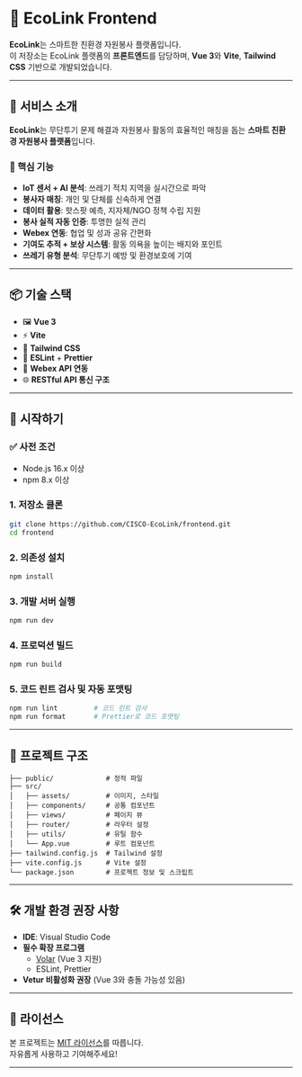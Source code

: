 # 🌿 EcoLink Frontend

**EcoLink**는 스마트한 친환경 자원봉사 플랫폼입니다.  
이 저장소는 EcoLink 플랫폼의 **프론트엔드**를 담당하며, **Vue 3**와 **Vite**, **Tailwind CSS** 기반으로 개발되었습니다.

---

## 🌱 서비스 소개

**EcoLink**는 무단투기 문제 해결과 자원봉사 활동의 효율적인 매칭을 돕는 **스마트 친환경 자원봉사 플랫폼**입니다.

### 🧠 핵심 기능

- **IoT 센서 + AI 분석**: 쓰레기 적치 지역을 실시간으로 파악
- **봉사자 매칭**: 개인 및 단체를 신속하게 연결
- **데이터 활용**: 핫스팟 예측, 지자체/NGO 정책 수립 지원
- **봉사 실적 자동 인증**: 투명한 실적 관리
- **Webex 연동**: 협업 및 성과 공유 간편화
- **기여도 추적 + 보상 시스템**: 활동 의욕을 높이는 배지와 포인트
- **쓰레기 유형 분석**: 무단투기 예방 및 환경보호에 기여

---

## 📦 기술 스택

- 🖼️ **Vue 3**
- ⚡ **Vite**
- 🎨 **Tailwind CSS**
- 🧹 **ESLint** + **Prettier**
- 💬 **Webex API 연동**
- 🌐 **RESTful API 통신 구조**

---

## 🚀 시작하기

### ✅ 사전 조건

- Node.js 16.x 이상
- npm 8.x 이상

### 1. 저장소 클론

```bash
git clone https://github.com/CISCO-EcoLink/frontend.git
cd frontend
```

### 2. 의존성 설치

```bash
npm install
```

### 3. 개발 서버 실행

```bash
npm run dev
```

### 4. 프로덕션 빌드

```bash
npm run build
```

### 5. 코드 린트 검사 및 자동 포맷팅

```bash
npm run lint         # 코드 린트 검사
npm run format       # Prettier로 코드 포맷팅
```

---

## 📁 프로젝트 구조

```
├── public/             # 정적 파일
├── src/
│   ├── assets/         # 이미지, 스타일
│   ├── components/     # 공통 컴포넌트
│   ├── views/          # 페이지 뷰
│   ├── router/         # 라우터 설정
│   ├── utils/          # 유틸 함수
│   └── App.vue         # 루트 컴포넌트
├── tailwind.config.js  # Tailwind 설정
├── vite.config.js      # Vite 설정
└── package.json        # 프로젝트 정보 및 스크립트
```

---

## 🛠 개발 환경 권장 사항

- **IDE**: Visual Studio Code
- **필수 확장 프로그램**
  - [Volar](https://marketplace.visualstudio.com/items?itemName=Vue.volar) (Vue 3 지원)
  - ESLint, Prettier
- **Vetur 비활성화 권장** (Vue 3와 충돌 가능성 있음)

---

## 📄 라이선스

본 프로젝트는 [MIT 라이선스](LICENSE)를 따릅니다.  
자유롭게 사용하고 기여해주세요!

---
